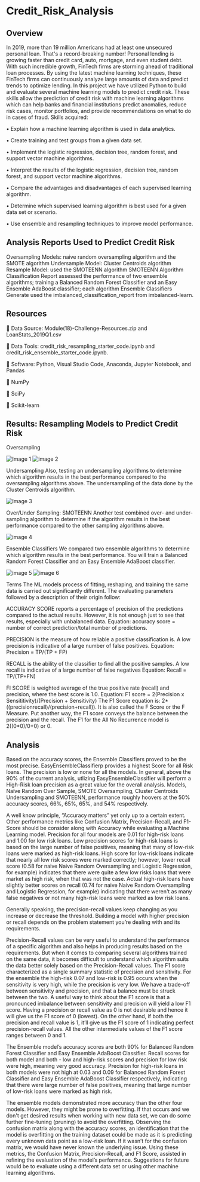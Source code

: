 # Credit_Risk_Analysis

##  Overview
In 2019, more than 19 million Americans had at least one unsecured personal loan. That's a record-breaking number! Personal lending is growing faster than credit card, auto, mortgage, and even student debt. With such incredible growth, FinTech firms are storming ahead of traditional loan processes. By using the latest machine learning techniques, these FinTech firms can continuously analyze large amounts of data and predict trends to optimize lending. In this project we have utilized Python to build and evaluate several machine learning models to predict credit risk. These skills allow the prediction of credit risk with machine learning algorithms which can help banks and financial institutions predict anomalies, reduce risk cases, monitor portfolios, and provide recommendations on what to do in cases of fraud. Skills acquired:

• Explain how a machine learning algorithm is used in data analytics.

• Create training and test groups from a given data set.

• Implement the logistic regression, decision tree, random forest, and support vector machine algorithms.

• Interpret the results of the logistic regression, decision tree, random forest, and support vector machine algorithms.

• Compare the advantages and disadvantages of each supervised learning algorithm.

• Determine which supervised learning algorithm is best used for a given data set or scenario.

• Use ensemble and resampling techniques to improve model performance.

##  Analysis Reports Used to Predict Credit Risk
Oversampling Models: naive random oversampling algorithm and the SMOTE algorithm
Undersample Model: Cluster Centroids algorithm
Resample Model: used the SMOTEENN algorithm SMOTEENN Algorithm
Classification Report assessed the performance of two ensemble algorithms; training a Balanced Random Forest Classifier and an Easy Ensemble AdaBoost classifier; each algorithm Ensemble Classifiers Generate used the imbalanced_classification_report from imbalanced-learn.
##  Resources
 Data Source: Module(18)-Challenge-Resources.zip and LoanStats_2019Q1.csv

 Data Tools: credit_risk_resampling_starter_code.ipynb and credit_risk_ensemble_starter_code.ipynb.

 Software: Python, Visual Studio Code, Anaconda, Jupyter Notebook, and Pandas

 NumPy

 SciPy

 Scikit-learn

##  Results: Resampling Models to Predict Credit Risk
Oversampling

![Image 1](https://github.com/jhansolo33/Credit_Risk_Analysis/assets/119264589/5de7bfcd-ccb3-4e8f-8c0d-bd4ab72f0d7d)
![image 2](https://github.com/jhansolo33/Credit_Risk_Analysis/assets/119264589/f32895ac-83db-4d5a-a1fb-302b0e7121de)



Undersampling
Also, testing an undersampling algorithms to determine which algorithm results in the best performance compared to the oversampling algorithms above. The undersampling of the data done by the Cluster Centroids algorithm.

![Image 3](https://github.com/jhansolo33/Credit_Risk_Analysis/assets/119264589/bfc3a8f8-b343-41ed-8f48-2dd271897016)

Over/Under Sampling: SMOTEENN
Another test combined over- and under-sampling algorithm to determine if the algorithm results in the best performance compared to the other sampling algorithms above.

![image 4](https://github.com/jhansolo33/Credit_Risk_Analysis/assets/119264589/28da3f15-9da7-46b6-88ca-ddeb3df95826)


Ensemble Classifiers
We compared two ensemble algorithms to determine which algorithm results in the best performance. You will train a Balanced Random Forest Classifier and an Easy Ensemble AdaBoost classifier.

![image 5](https://github.com/jhansolo33/Credit_Risk_Analysis/assets/119264589/d6fae4e9-a3c0-4840-af78-f427362cd79d)
![image 6](https://github.com/jhansolo33/Credit_Risk_Analysis/assets/119264589/6a91e2f4-217b-42cb-a74d-8062f623d1b6)



Terms
The ML models process of fitting, reshaping, and training the same data is carried out significantly different. The evaluating parameters followed by a description of their origin follow:

ACCURACY SCORE reports a percentage of precision of the predictions compared to the actual results. However, it is not enough just to see that results, especially with unbalanced data. Equation: accuracy score = number of correct prediction/total number of predictions.

PRECISION is the measure of how reliable a positive classification is. A low precision is indicative of a large number of false positives. Equation: Precision = TP/(TP + FP)

RECALL is the ability of the classifier to find all the positive samples. A low recall is indicative of a large number of false negatives Equation: Recall = TP/(TP+FN)

FI SCORE is weighted average of the true positive rate (recall) and precision, where the best score is 1.0. Equation: F1 score = 2(Precision x Sensititivity)/(Precision + Sensitivity) The F1 Score equation is: 2*((precisionrecall)/(precision+recall)). It is also called the F Score or the F Measure. Put another way, the F1 score conveys the balance between the precision and the recall. The F1 for the All No Recurrence model is 2((0*0)/0+0) or 0.

##  Analysis
Based on the accuracy scores, the Ensemble Classifiers proved to be the most precise. EasyEnsembleClassifierp provides a highest Score for all Risk loans. The precision is low or none for all the models. In general, above the 90% of the current analysis, utlizing EasyEnsembleClassifier will perform a High-Risk loan precision as a great value for the overall analysis. Models, Naïve Random Over Sample, SMOTE Oversampling, Cluster Centroids Undersampling and SMOTEENN, performance roughly hoovers at the 50% accuracy scores, 66%, 65%, 65%, and 54% respectively.

A well know principle, “Accuracy matters” yet only up to a certain extent. Other performance metrics like Confusion Matrix, Precision-Recall, and F1-Score should be consider along with Accuracy while evaluating a Machine Learning model. Precision for all four models are 0.01 for high-risk loans and 1.00 for low risk loans. Low precision scores for high-risk loans is based on the large number of false positives, meaning that many of low-risk loans were marked as high-risk loans. High score for low-risk loans indicate that nearly all low risk scores were marked correctly; however, lower recall score (0.58 for naive Naive Random Oversampling and Logistic Regression, for example) indicates that there were quite a few low risks loans that were market as high risk, when that was not the case. Actual high-risk loans have slightly better scores on recall (0.74 for naive Naive Random Oversampling and Logistic Regression, for example) indicating that there weren't as many false negatives or not many high-risk loans were marked as low risk loans.

Generally speaking, the precision-recall values keep changing as you increase or decrease the threshold. Building a model with higher precision or recall depends on the problem statement you’re dealing with and its requirements.

Precision-Recall values can be very useful to understand the performance of a specific algorithm and also helps in producing results based on the requirements. But when it comes to comparing several algorithms trained on the same data, it becomes difficult to understand which algorithm suits the data better solely based on the Precision-Recall values. The F1 score characterized as a single summary statistic of precision and sensitivity. For the ensemble the high-risk 0.07 and low-risk is 0.95 occurs when the sensitivity is very high, while the precision is very low. We have a trade-off between sensitivity and precision, and that a balance must be struck between the two. A useful way to think about the F1 score is that a pronounced imbalance between sensitivity and precision will yield a low F1 score. Having a precision or recall value as 0 is not desirable and hence it will give us the F1 score of 0 (lowest). On the other hand, if both the precision and recall value is 1, it’ll give us the F1 score of 1 indicating perfect precision-recall values. All the other intermediate values of the F1 score ranges between 0 and 1.

The Ensemble model’s accuracy scores are both 90% for Balanced Random Forest Classifier and Easy Ensemble AdaBoost Classifier. Recall scores for both model and both - low and high-risk scores and precision for low risk were high, meaning very good accuracy. Precision for high-risk loans in both models were not high at 0.03 and 0.09 for Balanced Random Forest Classifier and Easy Ensemble AdaBoost Classifier respectively, indicating that there were large number of false positives, meaning that large number of low-risk loans were marked as high risk.

The ensemble models demonstrated more accuracy than the other four models. However, they might be prone to overfitting. If that occurs and we don't get desired results when working with new data set, we can do some further fine-tuning (pruning) to avoid the overfitting. Observing the confusion matrix along with the accuracy scores, an identification that the model is overfitting on the training dataset could be made as it is predicting every unknown data point as a low-risk loan. If it wasn’t for the confusion matrix, we would have never known the underlying issue. Using these metrics, the Confusion Matrix, Precision-Recall, and F1 Score, assisted in refining the evaluation of the model’s performance. Suggestions for future would be to evaluate using a different data set or using other machine learning algorithms.
